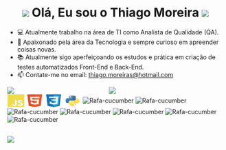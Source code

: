<h1 align="center">
<img src="https://media.giphy.com/media/hvRJCLFzcasrR4ia7z/giphy.gif" width="28">
  Olá, Eu sou o Thiago Moreira  <img src="https://media.giphy.com/media/12oufCB0MyZ1Go/giphy.gif">
  </h1>

- 💻 Atualmente trabalho na área de TI como Analista de Qualidade (QA).
- 🚀 Apaixonado pela área da Tecnologia e sempre curioso em apreender coisas novas.
- 📚 Atualmente sigo aperfeiçoando os estudos e prática em criação de testes automatizados Front-End e Back-End.
- 📫 Contate-me no email: thiago.moreiras@hotmail.com
<!--https://media.giphy.com/media/128Ygie2wLdH5m/giphy.gif-->
<img align="left"  width="47%"  src="https://github-readme-stats.vercel.app/api?username=Thiago142&show_icons=true&theme=radical">

<img align="left" width="47%" src="https://github-readme-stats.vercel.app/api/top-langs/?username=Thiago142&layout=compact">

<!-- essoal que veio atrás do **Github Stats:** a API provavelmente saiu do ar nesse período,
mas você pode adicionar a sua própria, seguindo esse [tutorial](https://github.com/anuraghazra/github-readme-stats/blob/master/readme.md#deploy-on-your-own-vercel-instance)
-->

  <div style="display: inline_block"><br>
  <img align="center" alt="Rafa-Js" height="30" width="40" src="https://raw.githubusercontent.com/devicons/devicon/master/icons/javascript/javascript-plain.svg"> 
  <img align="center" alt="Rafa-HTML" height="30" width="40" src="https://raw.githubusercontent.com/devicons/devicon/master/icons/html5/html5-original.svg">
  <img align="center" alt="Rafa-CSS" height="30" width="40" src="https://raw.githubusercontent.com/devicons/devicon/master/icons/css3/css3-original.svg">
  <img align="center" alt="Rafa-Python" height="30" width="40" src="https://raw.githubusercontent.com/devicons/devicon/master/icons/python/python-original.svg">
  <img align="center" alt="Rafa-cucumber" height="70" width="70" src="https://cdn.jsdelivr.net/gh/devicons/devicon/icons/cucumber/cucumber-plain-wordmark.svg">
  <img align="center" alt="Rafa-cucumber" height="45" width="45" src="https://cdn.jsdelivr.net/gh/devicons/devicon/icons/postgresql/postgresql-original-wordmark.svg" />
  <img align="center" alt="Rafa-cucumber" height="45" width="45" src="https://cdn.jsdelivr.net/gh/devicons/devicon/icons/selenium/selenium-original.svg" >
  <img align="center" alt="Rafa-cucumber" height="45" width="45" src="https://cdn.jsdelivr.net/gh/devicons/devicon/icons/haskell/haskell-original.svg" >   
  <img align="center" alt="Rafa-cucumber" height="45" width="45" src="https://cdn.jsdelivr.net/gh/devicons/devicon/icons/kubernetes/kubernetes-plain-wordmark.svg" >
  <img align="center" alt="Rafa-cucumber" height="45" width="45" src="https://cdn.jsdelivr.net/gh/devicons/devicon/icons/npm/npm-original-wordmark.svg"> 
  <img align="center" alt="Rafa-cucumber" height="45" width="45" src="https://cdn.jsdelivr.net/gh/devicons/devicon/icons/php/php-original.svg" >      
       
                               
           
 </div>
  
  ##
 
<div> 
 <!-- <a href="https://www.youtube.com/channel/UC_-uuuZbY0AAt9CViNzvc-Q" target="_blank"><img src="https://img.shields.io/badge/YouTube-FF0000?style=for-the-badge&logo=youtube&logoColor=white" target="_blank"></a>
  <a href="https://instagram.com/rafaballerini" target="_blank"><img src="https://img.shields.io/badge/-Instagram-%23E4405F?style=for-the-badge&logo=instagram&logoColor=white" target="_blank"></a>
 	<a href="https://www.twitch.tv/rafaballerinii" target="_blank"><img src="https://img.shields.io/badge/Twitch-9146FF?style=for-the-badge&logo=twitch&logoColor=white" target="_blank"></a>
  <a href="https://discord.gg/wagxzStdcR" target="_blank"><img src="https://img.shields.io/badge/Discord-7289DA?style=for-the-badge&logo=discord&logoColor=white" target="_blank"></a> 
  <a href = "mailto:contatorafaballerini@gmail.com"><img src="https://img.shields.io/badge/-Gmail-%23333?style=for-the-badge&logo=gmail&logoColor=white" target="_blank"></a>
  -->
  <a href="https://www.linkedin.com/in/thiago-ant%C3%B4nio-moreira-04a0b5160" target="_blank"><img src="https://img.shields.io/badge/-LinkedIn-%230077B5?style=for-the-badge&logo=linkedin&logoColor=white" target="_blank"></a> 
  
</div>

